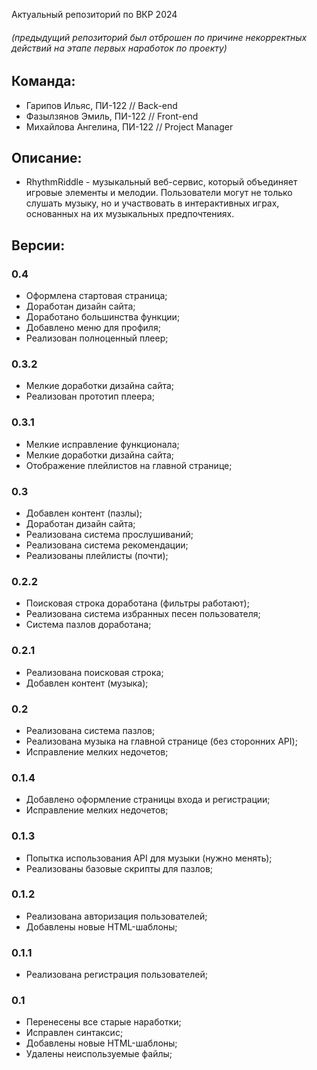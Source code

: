 Актуальный репозиторий по ВКР 2024
###### (предыдущий репозиторий был отброшен по причине некорректных действий на этапе первых наработок по проекту)

## Команда:

 - Гарипов Ильяс, ПИ-122 // Back-end
 - Фазылзянов Эмиль, ПИ-122 // Front-end
 - Михайлова Ангелина, ПИ-122 // Project Manager

## Описание:
 - RhythmRiddle - музыкальный веб-сервис, который объединяет игровые элементы и мелодии. Пользователи могут не только слушать музыку, но и участвовать в интерактивных играх, основанных на их музыкальных предпочтениях.

## Версии:

### 0.4
   - Оформлена стартовая страница;
   - Доработан дизайн сайта;
   - Доработано большинства функции;
   - Добавлено меню для профиля;
   - Реализован полноценный плеер; 

### 0.3.2
   - Мелкие доработки дизайна сайта;
   - Реализован прототип плеера;

### 0.3.1
   - Мелкие исправление функционала;
   - Мелкие доработки дизайна сайта;
   - Отображение плейлистов на главной странице;

### 0.3
   - Добавлен контент (пазлы);
   - Доработан дизайн сайта;
   - Реализована система прослушиваний;
   - Реализована система рекомендации;
   - Реализованы плейлисты (почти);

### 0.2.2
   - Поисковая строка доработана (фильтры работают);
   - Реализована система избранных песен пользователя;
   - Система пазлов доработана;

### 0.2.1
   - Реализована поисковая строка;
   - Добавлен контент (музыка);

### 0.2
   - Реализована система пазлов;
   - Реализована музыка на главной странице (без сторонних API);
   - Исправление мелких недочетов;

### 0.1.4
   - Добавлено оформление страницы входа и регистрации;
   - Исправление мелких недочетов;
     
### 0.1.3
   - Попытка использования API для музыки (нужно менять);
   - Реализованы базовые скрипты для пазлов;

### 0.1.2
   - Реализована авторизация пользователей;
   - Добавлены новые HTML-шаблоны;

### 0.1.1
   - Реализована регистрация пользователей;

### 0.1
   - Перенесены все старые наработки;
   - Исправлен синтаксис;
   - Добавлены новые HTML-шаблоны;
   - Удалены неиспользуемые файлы;

